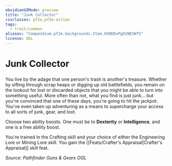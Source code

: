 ```yaml
---
obsidianUIMode: preview
title: "Junk Collector"
cssclasses: pf2e,pf2e-action
tags:
  - trait/common
aliases: "Compendium.pf2e.backgrounds.Item.HSNUDvPgO1NESW7S"
license: OGL
---
```

# Junk Collector

### 






You live by the adage that one person's trash is another's treasure. Whether by sifting through scrap heaps or digging up old battlefields, you remain on the lookout for lost or discarded objects that you might be able to turn into something useful. More often than not, what you find is just junk... but you're convinced that one of these days, you're going to hit the jackpot. You've even taken up adventuring as a means to supercharge your access to all sorts of junk, gear, and loot.

Choose two ability boosts. One must be to **Dexterity** or **Intelligence**, and one is a free ability boost.

You're trained in the Crafting skill and your choice of either the Engineering Lore or Mining Lore skill. You gain the [[Feats/Crafter's Appraisal|Crafter's Appraisal]] skill feat.

*Source: Pathfinder Guns & Gears*
*OGL*